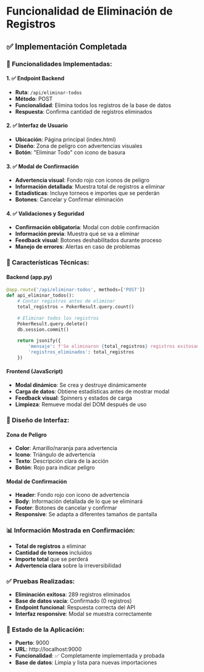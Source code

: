 # Funcionalidad de Eliminación de Registros

## ✅ Implementación Completada

### **🎯 Funcionalidades Implementadas:**

#### **1. ✅ Endpoint Backend**
- **Ruta**: `/api/eliminar-todos`
- **Método**: POST
- **Funcionalidad**: Elimina todos los registros de la base de datos
- **Respuesta**: Confirma cantidad de registros eliminados

#### **2. ✅ Interfaz de Usuario**
- **Ubicación**: Página principal (index.html)
- **Diseño**: Zona de peligro con advertencias visuales
- **Botón**: "Eliminar Todo" con icono de basura

#### **3. ✅ Modal de Confirmación**
- **Advertencia visual**: Fondo rojo con iconos de peligro
- **Información detallada**: Muestra total de registros a eliminar
- **Estadísticas**: Incluye torneos e importes que se perderán
- **Botones**: Cancelar y Confirmar eliminación

#### **4. ✅ Validaciones y Seguridad**
- **Confirmación obligatoria**: Modal con doble confirmación
- **Información previa**: Muestra qué se va a eliminar
- **Feedback visual**: Botones deshabilitados durante proceso
- **Manejo de errores**: Alertas en caso de problemas

### **🔧 Características Técnicas:**

#### **Backend (app.py)**
```python
@app.route('/api/eliminar-todos', methods=['POST'])
def api_eliminar_todos():
    # Contar registros antes de eliminar
    total_registros = PokerResult.query.count()
    
    # Eliminar todos los registros
    PokerResult.query.delete()
    db.session.commit()
    
    return jsonify({
        'mensaje': f'Se eliminaron {total_registros} registros exitosamente',
        'registros_eliminados': total_registros
    })
```

#### **Frontend (JavaScript)**
- **Modal dinámico**: Se crea y destruye dinámicamente
- **Carga de datos**: Obtiene estadísticas antes de mostrar modal
- **Feedback visual**: Spinners y estados de carga
- **Limpieza**: Remueve modal del DOM después de uso

### **🎨 Diseño de Interfaz:**

#### **Zona de Peligro**
- **Color**: Amarillo/naranja para advertencia
- **Icono**: Triángulo de advertencia
- **Texto**: Descripción clara de la acción
- **Botón**: Rojo para indicar peligro

#### **Modal de Confirmación**
- **Header**: Fondo rojo con icono de advertencia
- **Body**: Información detallada de lo que se eliminará
- **Footer**: Botones de cancelar y confirmar
- **Responsive**: Se adapta a diferentes tamaños de pantalla

### **📊 Información Mostrada en Confirmación:**
- **Total de registros** a eliminar
- **Cantidad de torneos** incluidos
- **Importe total** que se perderá
- **Advertencia clara** sobre la irreversibilidad

### **✅ Pruebas Realizadas:**
- **Eliminación exitosa**: 289 registros eliminados
- **Base de datos vacía**: Confirmado (0 registros)
- **Endpoint funcional**: Respuesta correcta del API
- **Interfaz responsive**: Modal se muestra correctamente

### **🚀 Estado de la Aplicación:**
- **Puerto**: 9000
- **URL**: http://localhost:9000
- **Funcionalidad**: ✅ Completamente implementada y probada
- **Base de datos**: Limpia y lista para nuevas importaciones
